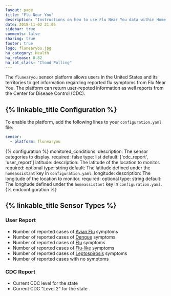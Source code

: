```yaml
---
layout: page
title: "Flu Near You"
description: "Instructions on how to use Flu Near You data within Home Assistant"
date: 2018-11-02 21:05
sidebar: true
comments: false
sharing: true
footer: true
logo: flunearyou.jpg
ha_category: Health
ha_release: 0.82
ha_iot_class: "Cloud Polling"
---
```


The `flunearyou` sensor platform allows users in the United States and its
territories to get information regarding reported flu symptoms from Flu Near
You. The platform can return user-repoted information as well reports from the
Center for Disease Control (CDC).

## {% linkable_title Configuration %}

To enable the platform, add the following lines to your `configuration.yaml`
file:

```yaml
sensor:
  - platform: flunearyou
```

{% configuration %}
monitored_conditions:
  description: The sensor categories to display.
  required: false
  type: list
  default: ['cdc_report', 'user_report']
latitude:
  description: The latitude of the location to monitor.
  required: optional
  type: string
  default: The latitude defined under the `homeassistant` key in `configuration.yaml`.
longitude:
  description: The longitude of the location to monitor.
  required: optional
  type: string
  default: The longitude defined under the `homeassistant` key in `configuration.yaml`.
{% endconfiguration %}

## {% linkable_title Sensor Types %}

### User Report

* Number of reported cases of [Avian Flu](https://www.cdc.gov/flu/avianflu/index.htm) symptoms
* Number of reported cases of [Dengue](https://www.cdc.gov/dengue/index.html) symptoms
* Number of reported cases of [Flu](https://www.cdc.gov/flu/) symptoms
* Number of reported cases of [Flu-like](https://en.wikipedia.org/wiki/Influenza-like_illness) symptoms
* Number of reported cases of [Leptospirosis](https://www.cdc.gov/leptospirosis/index.html) symptoms
* Number of reported cases with no symptoms

### CDC Report

* Current CDC level for the state
* Current CDC "Level 2" for the state
